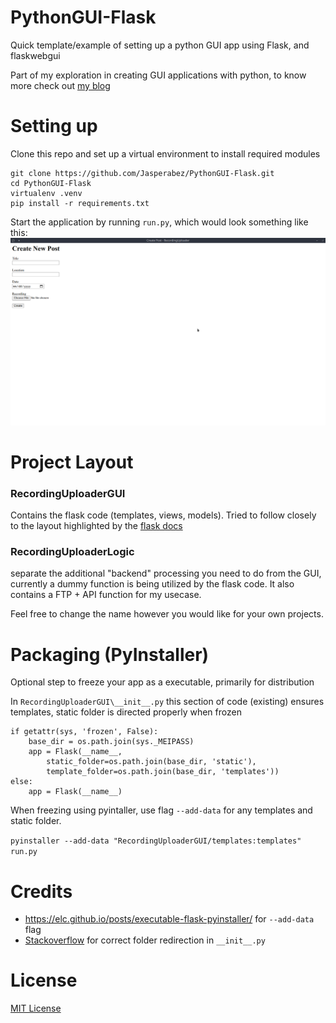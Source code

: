 # PythonGUI-Flask
Quick template/example of setting up a python GUI app using Flask, and flaskwebgui

Part of my exploration in creating GUI applications with python, to know more check out [my blog](https://jasperabez.github.io/)

# Setting up
Clone this repo and set up a virtual environment to install required modules
```
git clone https://github.com/Jasperabez/PythonGUI-Flask.git
cd PythonGUI-Flask
virtualenv .venv
pip install -r requirements.txt
```

Start the application by running `run.py`, which would look something like this:
![screenshot](images/sample_screenshot.png)

# Project Layout
### RecordingUploaderGUI 
Contains the flask code (templates, views, models). Tried to follow closely to the layout highlighted by the [flask docs](https://explore-flask.readthedocs.io/en/latest/organizing.html)
### RecordingUploaderLogic
separate the additional "backend" processing you need to do from the GUI, currently a dummy function is being utilized by the flask code. It also contains a FTP + API function for my usecase.
 
 Feel free to change the name however you would like for your own projects.
 
# Packaging (PyInstaller)
Optional step to freeze your app as a executable, primarily for distribution

In `RecordingUploaderGUI\__init__.py` this section of code (existing) ensures templates, static folder is directed properly when frozen
```
if getattr(sys, 'frozen', False):
    base_dir = os.path.join(sys._MEIPASS)
    app = Flask(__name__,
        static_folder=os.path.join(base_dir, 'static'),
        template_folder=os.path.join(base_dir, 'templates'))
else:
    app = Flask(__name__)
```

When freezing using pyintaller, use flag `--add-data` for any templates and static folder.

`pyinstaller --add-data "RecordingUploaderGUI/templates:templates" run.py`

# Credits
- https://elc.github.io/posts/executable-flask-pyinstaller/ for `--add-data` flag
- [Stackoverflow](https://stackoverflow.com/questions/32149892/flask-application-built-using-pyinstaller-not-rendering-index-html) for correct folder redirection in `__init__.py`

# License

[MIT License](./LICENSE)
